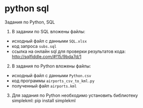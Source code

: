 # python sql
 Задания по Python, SQL
 
1. В задании по SQL вложены файлы:
* исходный файл с данными ``SQL.xlsx``
* код запроса ``subs.sql``
* ссылка на онлайн sql для проверки результатов кода: http://sqlfiddle.com/#!15/9bda7d/1
2. В задания по Python вложены файлы:
* исходный файл с данными ``Python.csv``
* код программы ``airports_csv_to_kml.py``
* полученный файл ``airports.kml``
3. Для задания по Python необходимо установить библиотеку simplekml: pip install simplekml

